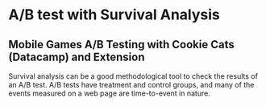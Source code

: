 # A/B test with Survival Analysis

## Mobile Games A/B Testing with Cookie Cats (Datacamp) and Extension

Survival analysis can be a good methodological tool to check the results of an A/B test. A/B tests have treatment and control groups, and many of the events measured on a web page are time-to-event in nature.

